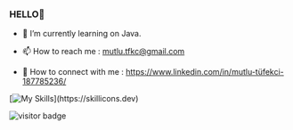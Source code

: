 ### HELLO👋

- 🔭 I’m currently learning on Java.

- 📫 How to reach me : mutlu.tfkc@gmail.com

- 🚀  How to connect with me : https://www.linkedin.com/in/mutlu-tüfekci-187785236/




 

    
[![My Skills](https://skillicons.dev/icons?i=java,idea,vscode,github,linkedin,js,html,css,git,)](https://skillicons.dev)
    
![visitor badge](https://visitor-badge.glitch.me/badge?page_id=mutlutüfekci.visitor-badge&left_text=Profile%20views) 
    
      


